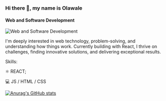 ### Hi there 👋, my name is Olawale
#### Web and Software Development
![Web and Software Development](https://pbs.twimg.com/profile_banners/1548233762017685510/1679981708/1080x360)

I'm deeply interested in web technology, problem-solving, and understanding how things work. Currently building with React, I thrive on challenges, finding innovative solutions, and delivering exceptional results.

Skills: 

 &#9883; REACT; 
 
 &#128187; JS / HTML / CSS
 
 
 [![Anurag's GitHub stats](https://github-readme-stats.vercel.app/api?username=WaleBnji)](https://github.com/anuraghazra/github-readme-stats)






